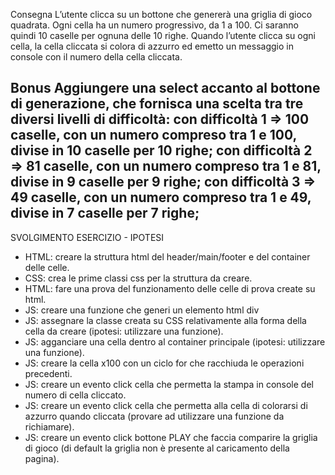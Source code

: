 Consegna
L’utente clicca su un bottone che genererà una griglia di gioco quadrata. Ogni cella ha un numero progressivo, da 1 a 100. Ci saranno quindi 10 caselle per ognuna delle 10 righe. Quando l’utente clicca su ogni cella, la cella cliccata si colora di azzurro ed emetto un messaggio in console con il numero della cella cliccata.

Bonus
Aggiungere una select accanto al bottone di generazione, che fornisca una scelta tra tre diversi livelli di difficoltà:
con difficoltà 1 => 100 caselle, con un numero compreso tra 1 e 100, divise in 10 caselle per 10 righe;
con difficoltà 2 => 81 caselle, con un numero compreso tra 1 e 81, divise in 9 caselle per 9 righe;
con difficoltà 3 => 49 caselle, con un numero compreso tra 1 e 49, divise in 7 caselle per 7 righe;
----------------------------------------------------------------------

SVOLGIMENTO ESERCIZIO - IPOTESI

- HTML: creare la struttura html del header/main/footer e del container delle celle.
- CSS: crea le prime classi css per la struttura da creare.
- HTML: fare una prova del funzionamento delle celle di prova create su html.
- JS: creare una funzione che generi un elemento html div
- JS: assegnare la classe creata su CSS relativamente alla forma della cella da creare (ipotesi: utilizzare una funzione).
- JS: agganciare una cella dentro al container principale (ipotesi: utilizzare una funzione). 
- JS: creare la cella x100 con un ciclo for che racchiuda le operazioni precedenti.
- JS: creare un evento click cella che permetta la stampa in console del numero di cella cliccato.
- JS: creare un evento click cella che permetta alla cella di colorarsi di azzurro quando cliccata (provare ad utilizzare una funzione da richiamare).
- JS: creare un evento click bottone PLAY che faccia comparire la griglia di gioco (di default la griglia non è presente al caricamento della pagina).


